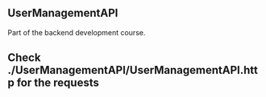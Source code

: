 ## UserManagementAPI

Part of the backend development course.

## Check ./UserManagementAPI/UserManagementAPI.http for the requests


